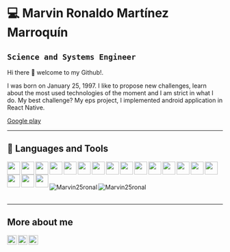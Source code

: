 # 💻 Marvin Ronaldo Martínez Marroquín
## `Science and Systems Engineer`

Hi there 🤝 welcome to my Github!. 

I was born on January 25, 1997. I like to propose new challenges, learn about the most used technologies of the moment and I am strict in what I do. My best challenge? My eps project, I implemented android application in React Native. 

[Google play](https://play.google.com/store/apps/details?id=com.postgrado.usac)

---- 
## 🧰 Languages and Tools 


<img src="https://cdn.jsdelivr.net/gh/devicons/devicon/icons/android/android-original.svg" width="30px" height="30px" align="left" style="padding-rigth:10px"/>
<img src="https://cdn.jsdelivr.net/gh/devicons/devicon/icons/amazonwebservices/amazonwebservices-plain-wordmark.svg" width="30px"  height="30px" align="left" style="padding-rigth:10px"/>
<img src="https://cdn.jsdelivr.net/gh/devicons/devicon/icons/go/go-original.svg" width="30px" height="30px" align="left" style="padding-rigth:10px" />
<img src="https://cdn.jsdelivr.net/gh/devicons/devicon/icons/cplusplus/cplusplus-original.svg" width="30px" height="30px" align="left" style="padding-rigth:10px" />
<img src="https://cdn.jsdelivr.net/gh/devicons/devicon/icons/csharp/csharp-original.svg" width="30px" height="30px" align="left" style="padding-rigth:10px"/>
<img src="https://cdn.jsdelivr.net/gh/devicons/devicon/icons/docker/docker-original.svg"  width="30px" height="30px" align="left" style="padding-rigth:10px"/>
<img src="https://cdn.jsdelivr.net/gh/devicons/devicon/icons/python/python-original.svg" width="30px" height="30px" align="left" style="padding-rigth:10px"/>
<img src="https://cdn.jsdelivr.net/gh/devicons/devicon/icons/nodejs/nodejs-original-wordmark.svg" width="30px" height="30px" align="left" style="padding-rigth:10px"/>
<img src="https://cdn.jsdelivr.net/gh/devicons/devicon/icons/angularjs/angularjs-original.svg" width="30px" height="30px" align="left" style="padding-rigth:10px"/>
<img src="https://cdn.jsdelivr.net/gh/devicons/devicon/icons/react/react-original.svg" width="30px" height="30px" align="left" style="padding-rigth:10px"/>
<img src="https://cdn.jsdelivr.net/gh/devicons/devicon/icons/java/java-original.svg" width="30px" height="30px" align="left" style="padding-rigth:10px"/>
<img src="https://cdn.jsdelivr.net/gh/devicons/devicon/icons/html5/html5-original.svg"  width="30px" height="30px" align="left" style="padding-rigth:10px"/>
<img src="https://cdn.jsdelivr.net/gh/devicons/devicon/icons/typescript/typescript-original.svg" width="30px" height="30px" align="left" style="padding-rigth:10px"/>
<img src="https://cdn.jsdelivr.net/gh/devicons/devicon/icons/javascript/javascript-original.svg" width="30px" height="30px" align="left" style="padding-rigth:10px" />
<img src="https://cdn.jsdelivr.net/gh/devicons/devicon/icons/linux/linux-original.svg" width="30px" height="30px" align="left" style="padding-rigth:10px"/>
<img src="https://cdn.jsdelivr.net/gh/devicons/devicon/icons/git/git-original.svg"  width="30px" height="30px" align="left" style="padding-rigth:10px"/>
<img src="https://cdn.jsdelivr.net/gh/devicons/devicon/icons/googlecloud/googlecloud-original.svg"  width="30px" height="30px" align="left" style="padding-rigth:10px"/>
<img src="https://cdn.jsdelivr.net/gh/devicons/devicon/icons/bash/bash-original.svg" width="30px" height="30px" align="left"  style="padding-rigth:10px"/>
<br>
<br>
<br>
<div style="display:flex;flex-direction:'row'">
 
<img align="left" src="https://github-readme-stats.vercel.app/api/top-langs?username=Marvin25ronal&show_icons=true&locale=en&layout=compact&theme=blue-green" alt="Marvin25ronal"/>
<img align="center" src="https://github-readme-stats.vercel.app/api?username=Marvin25ronal&show_icons=true&locale=en&theme=blue-green" alt="Marvin25ronal" />
</div>
<br>





----

 ## More about me
 <a href="https://www.instagram.com/marvin25m/">
  <img align="left" alt="Marvin's Instagram" width="22px" src="https://upload.wikimedia.org/wikipedia/commons/thumb/a/a5/Instagram_icon.png/2048px-Instagram_icon.png" />
</a>
<a href="https://www.linkedin.com/in/marvin-martinez-5394101a9/">
  <img align="left" alt="Marvin's Facebook" width="22px" src="https://cdn.jsdelivr.net/gh/devicons/devicon/icons/facebook/facebook-original.svg" />
</a>
<a href="https://www.linkedin.com/in/marvin-martinez-5394101a9/">
  <img align="left" alt="Marvin's LinkedIN" width="22px" src="https://cdn.jsdelivr.net/gh/devicons/devicon/icons/linkedin/linkedin-original.svg" />
</a>
